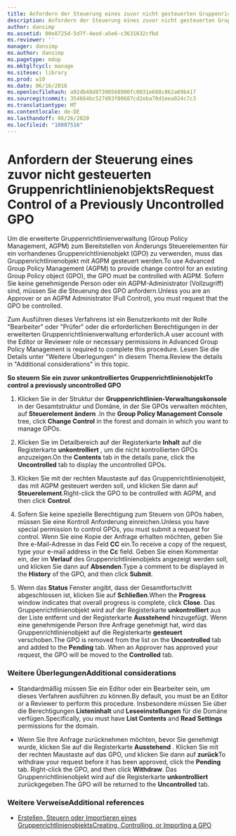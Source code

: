 ```yaml
---
title: Anfordern der Steuerung eines zuvor nicht gesteuerten Gruppenrichtlinienobjekts
description: Anfordern der Steuerung eines zuvor nicht gesteuerten Gruppenrichtlinienobjekts
author: dansimp
ms.assetid: 00e8725d-5d7f-4eed-a5e6-c3631632cfbd
ms.reviewer: ''
manager: dansimp
ms.author: dansimp
ms.pagetype: mdop
ms.mktglfcycl: manage
ms.sitesec: library
ms.prod: w10
ms.date: 06/16/2016
ms.openlocfilehash: a92db48d87398568900fc0031e688c862a69b417
ms.sourcegitcommit: 354664bc527d93f80687cd2eba70d1eea024c7c3
ms.translationtype: MT
ms.contentlocale: de-DE
ms.lasthandoff: 06/26/2020
ms.locfileid: "10807516"
---
```

# <span data-ttu-id="e59ca-103">Anfordern der Steuerung eines zuvor nicht gesteuerten Gruppenrichtlinienobjekts</span><span class="sxs-lookup"><span data-stu-id="e59ca-103">Request Control of a Previously Uncontrolled GPO</span></span>


<span data-ttu-id="e59ca-104">Um die erweiterte Gruppenrichtlinienverwaltung (Group Policy Management, AGPM) zum Bereitstellen von Änderungs Steuerelementen für ein vorhandenes Gruppenrichtlinienobjekt (GPO) zu verwenden, muss das Gruppenrichtlinienobjekt mit AGPM gesteuert werden.</span><span class="sxs-lookup"><span data-stu-id="e59ca-104">To use Advanced Group Policy Management (AGPM) to provide change control for an existing Group Policy object (GPO), the GPO must be controlled with AGPM.</span></span> <span data-ttu-id="e59ca-105">Sofern Sie keine genehmigende Person oder ein AGPM-Administrator (Vollzugriff) sind, müssen Sie die Steuerung des GPO anfordern.</span><span class="sxs-lookup"><span data-stu-id="e59ca-105">Unless you are an Approver or an AGPM Administrator (Full Control), you must request that the GPO be controlled.</span></span>

<span data-ttu-id="e59ca-106">Zum Ausführen dieses Verfahrens ist ein Benutzerkonto mit der Rolle "Bearbeiter" oder "Prüfer" oder die erforderlichen Berechtigungen in der erweiterten Gruppenrichtlinienverwaltung erforderlich.</span><span class="sxs-lookup"><span data-stu-id="e59ca-106">A user account with the Editor or Reviewer role or necessary permissions in Advanced Group Policy Management is required to complete this procedure.</span></span> <span data-ttu-id="e59ca-107">Lesen Sie die Details unter "Weitere Überlegungen" in diesem Thema.</span><span class="sxs-lookup"><span data-stu-id="e59ca-107">Review the details in "Additional considerations" in this topic.</span></span>

**<span data-ttu-id="e59ca-108">So steuern Sie ein zuvor unkontrolliertes Gruppenrichtlinienobjekt</span><span class="sxs-lookup"><span data-stu-id="e59ca-108">To control a previously uncontrolled GPO</span></span>**

1.  <span data-ttu-id="e59ca-109">Klicken Sie in der Struktur der **Gruppenrichtlinien-Verwaltungskonsole** in der Gesamtstruktur und Domäne, in der Sie GPOs verwalten möchten, auf **Steuerelement ändern** .</span><span class="sxs-lookup"><span data-stu-id="e59ca-109">In the **Group Policy Management Console** tree, click **Change Control** in the forest and domain in which you want to manage GPOs.</span></span>

2.  <span data-ttu-id="e59ca-110">Klicken Sie im Detailbereich auf der Registerkarte **Inhalt** auf die Registerkarte **unkontrolliert** , um die nicht kontrollierten GPOs anzuzeigen.</span><span class="sxs-lookup"><span data-stu-id="e59ca-110">On the **Contents** tab in the details pane, click the **Uncontrolled** tab to display the uncontrolled GPOs.</span></span>

3.  <span data-ttu-id="e59ca-111">Klicken Sie mit der rechten Maustaste auf das Gruppenrichtlinienobjekt, das mit AGPM gesteuert werden soll, und klicken Sie dann auf **Steuerelement**.</span><span class="sxs-lookup"><span data-stu-id="e59ca-111">Right-click the GPO to be controlled with AGPM, and then click **Control**.</span></span>

4.  <span data-ttu-id="e59ca-112">Sofern Sie keine spezielle Berechtigung zum Steuern von GPOs haben, müssen Sie eine Kontroll Anforderung einreichen.</span><span class="sxs-lookup"><span data-stu-id="e59ca-112">Unless you have special permission to control GPOs, you must submit a request for control.</span></span> <span data-ttu-id="e59ca-113">Wenn Sie eine Kopie der Anfrage erhalten möchten, geben Sie Ihre e-Mail-Adresse in das Feld **CC** ein.</span><span class="sxs-lookup"><span data-stu-id="e59ca-113">To receive a copy of the request, type your e-mail address in the **Cc** field.</span></span> <span data-ttu-id="e59ca-114">Geben Sie einen Kommentar ein, der im **Verlauf** des Gruppenrichtlinienobjekts angezeigt werden soll, und klicken Sie dann auf **Absenden**.</span><span class="sxs-lookup"><span data-stu-id="e59ca-114">Type a comment to be displayed in the **History** of the GPO, and then click **Submit**.</span></span>

5.  <span data-ttu-id="e59ca-115">Wenn das **Status** Fenster angibt, dass der Gesamtfortschritt abgeschlossen ist, klicken Sie auf **Schließen**.</span><span class="sxs-lookup"><span data-stu-id="e59ca-115">When the **Progress** window indicates that overall progress is complete, click **Close**.</span></span> <span data-ttu-id="e59ca-116">Das Gruppenrichtlinienobjekt wird auf der Registerkarte **unkontrolliert** aus der Liste entfernt und der Registerkarte **Ausstehend** hinzugefügt. Wenn eine genehmigende Person Ihre Anfrage genehmigt hat, wird das Gruppenrichtlinienobjekt auf die Registerkarte **gesteuert** verschoben.</span><span class="sxs-lookup"><span data-stu-id="e59ca-116">The GPO is removed from the list on the **Uncontrolled** tab and added to the **Pending** tab. When an Approver has approved your request, the GPO will be moved to the **Controlled** tab.</span></span>

### <span data-ttu-id="e59ca-117">Weitere Überlegungen</span><span class="sxs-lookup"><span data-stu-id="e59ca-117">Additional considerations</span></span>

-   <span data-ttu-id="e59ca-118">Standardmäßig müssen Sie ein Editor oder ein Bearbeiter sein, um dieses Verfahren ausführen zu können.</span><span class="sxs-lookup"><span data-stu-id="e59ca-118">By default, you must be an Editor or a Reviewer to perform this procedure.</span></span> <span data-ttu-id="e59ca-119">Insbesondere müssen Sie über die Berechtigungen **Listeninhalt** und **Leseeinstellungen** für die Domäne verfügen.</span><span class="sxs-lookup"><span data-stu-id="e59ca-119">Specifically, you must have **List Contents** and **Read Settings** permissions for the domain.</span></span>

-   <span data-ttu-id="e59ca-120">Wenn Sie Ihre Anfrage zurücknehmen möchten, bevor Sie genehmigt wurde, klicken Sie auf die Registerkarte **Ausstehend** . Klicken Sie mit der rechten Maustaste auf das GPO, und klicken Sie dann auf **zurück**</span><span class="sxs-lookup"><span data-stu-id="e59ca-120">To withdraw your request before it has been approved, click the **Pending** tab. Right-click the GPO, and then click **Withdraw**.</span></span> <span data-ttu-id="e59ca-121">Das Gruppenrichtlinienobjekt wird auf die Registerkarte **unkontrolliert** zurückgegeben.</span><span class="sxs-lookup"><span data-stu-id="e59ca-121">The GPO will be returned to the **Uncontrolled** tab.</span></span>

### <span data-ttu-id="e59ca-122">Weitere Verweise</span><span class="sxs-lookup"><span data-stu-id="e59ca-122">Additional references</span></span>

-   [<span data-ttu-id="e59ca-123">Erstellen, Steuern oder Importieren eines Gruppenrichtlinienobjekts</span><span class="sxs-lookup"><span data-stu-id="e59ca-123">Creating, Controlling, or Importing a GPO</span></span>](creating-controlling-or-importing-a-gpo-editor.md)

 

 





